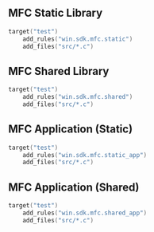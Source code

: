 ## MFC Static Library

```lua
target("test")
    add_rules("win.sdk.mfc.static")
    add_files("src/*.c")
```

## MFC Shared Library

```lua
target("test")
    add_rules("win.sdk.mfc.shared")
    add_files("src/*.c")
```

## MFC Application (Static)

```lua
target("test")
    add_rules("win.sdk.mfc.static_app")
    add_files("src/*.c")
```

## MFC Application (Shared)

```lua
target("test")
    add_rules("win.sdk.mfc.shared_app")
    add_files("src/*.c")
```
